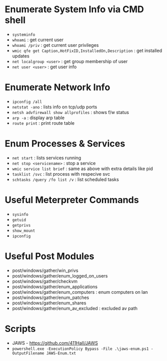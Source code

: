 # Enumerate System Info via CMD shell

- `systeminfo`
- `whoami` : get current user
- `whoami /priv` : get current user privileges
- `wmic qfe get Caption,HotFixID,InstalledOn,Description` : get installed updates
- `net localgroup <user>` : get group membership of user
- `net user <user>` : get user info

# Enumerate Network Info 
 
- `ipconfig /all`
- `netstat -ano` : lists info on tcp/udp ports	
- `netsh advfirewall show allprofiles` : shows f/w status
- `arp -a` : display arp table
- `route print` : print route table
	
# Enum Processes & Services 

- `net start` : lists services running
- `net stop <servicename>` : stop a service
- `wmic service list brief` : same as above with extra details like pid  
- `tasklist /svc` : list process with respecive svc
- `schtasks /query /fo list /v` : list scheduled tasks

# Useful Meterpreter Commands

- `sysinfo`
- `getuid`
- `getprivs`
- `show_mount`
- `ipconfig`

# Useful Post Modules

- post/windows/gather/win_privs
- post/windows/gather/enum_logged_on_users
- post/windows/gather/checkvm
- post/windows/gather/enum_applications
- post/windows/gather/enum_computers : enum computers on lan
- post/windows/gather/enum_patches
- post/windows/gather/enum_shares
- post/windows/gather/enum_av_excluded : excluded av path

# Scripts

- JAWS - https://github.com/411Hall/JAWS
- `powershell.exe -ExecutionPolicy Bypass -File .\jaws-enum.ps1 -OutputFilename JAWS-Enum.txt`
	
